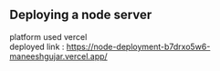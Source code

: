 ## Deploying a node server

platform used vercel
<br>
deployed link :
https://node-deployment-b7drxo5w6-maneeshgujar.vercel.app/
